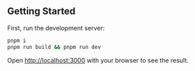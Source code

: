 
## Getting Started

First, run the development server:

```bash
pnpm i
pnpm run build && pnpm run dev
```

Open [http://localhost:3000](http://localhost:3000) with your browser to see the result.
